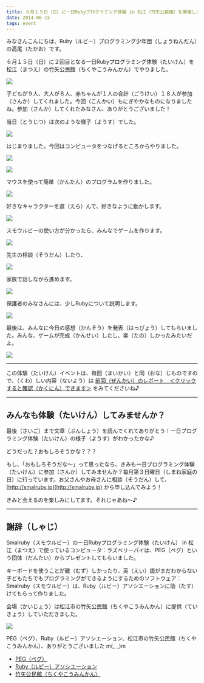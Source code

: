 ```yaml
---
title: ６月１５日（日）に一日Rubyプログラミング体験 in 松江（竹矢公民館）を開催しました♪
date: 2014-06-15
tags: event
---
```


みなさんこんにちは、Ruby（ルビー）プログラミング少年団（しょうねんだん）の高尾（たかお）です。

６月１５日（日）に２回目となる一日Rubyプログラミング体験（たいけん）を松江（まつえ）の竹矢公民館（ちくやこうみんかん）でやりました。

![](/files/blog/2014-06-15-trial/20140615_062343481_iOS.jpg)

子どもが９人、大人が８人、赤ちゃんが１人の合計（ごうけい）１８人が参加（さんか）してくれました。今回（こんかい）もにぎやかなものになりましたね。参加（さんか）してくれたみなさん、ありがとうございました！

当日（とうじつ）は次のような様子（ようす）でした。

![](/files/blog/2014-06-15-trial/20140615_050722078_iOS.jpg)

はじまりました。今回はコンピュータをつなげるところからやりました。

![](/files/blog/2014-06-15-trial/20140615_051927717_iOS.jpg)

![](/files/blog/2014-06-15-trial/20140615_055318241_iOS.jpg)

マウスを使って簡単（かんたん）のプログラムを作りました。

![](/files/blog/2014-06-15-trial/20140615_060620367_iOS.jpg)

好きなキャラクターを選（えら）んで、好きなように動かします。

![](/files/blog/2014-06-15-trial/20140615_062103034_iOS.jpg)

スモウルビーの使い方が分かったら、みんなでゲームを作ります。

![](/files/blog/2014-06-15-trial/20140615_062224967_iOS.jpg)

先生の相談（そうだん）したり、

![](/files/blog/2014-06-15-trial/20140615_062242087_iOS.jpg)

家族で話しながら進めます。

![](/files/blog/2014-06-15-trial/20140615_062622606_iOS.jpg)

保護者のみなさんには、少しRubyについて説明します。

![](/files/blog/2014-06-15-trial/20140615_064303506_iOS.jpg)

最後は、みんなに今日の感想（かんそう）を発表（はっぴょう）してもらいました。みんな、ゲームが完成（かんせい）したし、楽（たの）しかったみたいだよ。

![](/files/blog/2014-06-15-trial/CAM00348.jpg)

- - -

この体験（たいけん）イベントは、毎回（まいかい）と同（おな）じものですので、（くわ）しい内容（ないよう）は [前回（ぜんかい）のレポート　＜クリックすると確認（かくにん）できます＞](/blog/2014/05/18/trial.html) をみてくださいね♪

- - -

## みんなも体験（たいけん）してみませんか？

最後（さいご）まで文章（ぶんしょう）を読んでくれてありがとう！一日プログラミング体験（たいけん）の様子（ようす）がわかったかな♪

どうだった？おもしろそうかな？？？

もし、「おもしろそうだな～」って思ったなら、きみも一日プログラミング体験（たいけん）に参加（さんか）してみませんか？毎月第３日曜日（しまね家庭の日）に行っています。お父さんやお母さんに相談（そうだん）して、 [http://smalruby.jp](http://smalruby.jp) から申し込んでみよう！

きみと会えるのを楽しみにしてます。それじゃあね～♪

- - -

## 謝辞（しゃじ）

Smalruby（スモウルビー）の一日Rubyプログラミング体験（たいけん） in 松江（まつえ）で使っているコンピュータ：ラズベリーパイは、PEG（ペグ）という団体（だんたい）からプレゼントしてもらいました。

キーボードを使うことが難（むず）しかったり、英（えい）語がまだわからない子どもたちでもプログラミングができるようにするためのソフトウェア：Smalruby（スモウルビー）は、Ruby（ルビー）アソシエーションに助（たす）けてもらって作りました。

会場（かいじょう）は松江市の竹矢公民館（ちくやこうみんかん）に提供（ていきょう）していただきました。

![](/files/blog/2014-06-15-trial/WP_20140613_001.jpg)


PEG（ペグ）、Ruby（ルビー）アソシエーション、松江市の竹矢公民館（ちくやこうみんかん）、ありがとうございました m(_ _)m

 * [PEG（ペグ）](http://pegpeg.jp/)
 * [Ruby（ルビー）アソシエーション](http://www.ruby.or.jp/ja/)
 * [竹矢公民館（ちくやこうみんかん）](http://matsue-city-kouminkan.jp/tikuya/)
